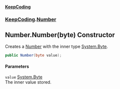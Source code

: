 #### [KeepCoding](index.md 'index')
### [KeepCoding](KeepCoding.md 'KeepCoding').[Number](Number.md 'KeepCoding.Number')
## Number.Number(byte) Constructor
Creates a [Number](Number.md 'KeepCoding.Number') with the inner type [System.Byte](https://docs.microsoft.com/en-us/dotnet/api/System.Byte 'System.Byte').  
```csharp
public Number(byte value);
```
#### Parameters
<a name='KeepCoding.Number.Number(byte).value'></a>
`value` [System.Byte](https://docs.microsoft.com/en-us/dotnet/api/System.Byte 'System.Byte')  
The inner value stored.
  
